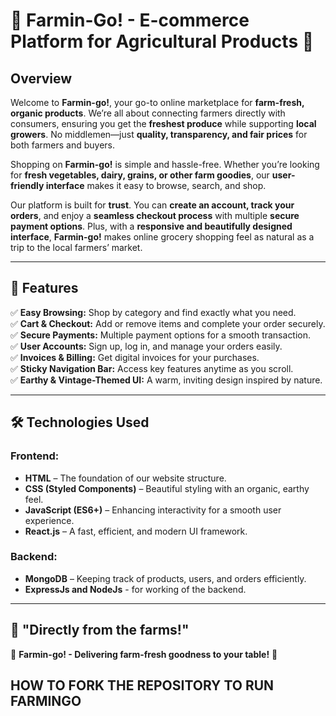 # 🌱 Farmin-Go! - E-commerce Platform for Agricultural Products 🚜

## Overview  
Welcome to **Farmin-go!**, your go-to online marketplace for **farm-fresh, organic products**. We’re all about connecting farmers directly with consumers, ensuring you get the **freshest produce** while supporting **local growers**. No middlemen—just **quality, transparency, and fair prices** for both farmers and buyers.

Shopping on **Farmin-go!** is simple and hassle-free. Whether you’re looking for **fresh vegetables, dairy, grains, or other farm goodies**, our **user-friendly interface** makes it easy to browse, search, and shop.

Our platform is built for **trust**. You can **create an account, track your orders**, and enjoy a **seamless checkout process** with multiple **secure payment options**. Plus, with a **responsive and beautifully designed interface**, **Farmin-go!** makes online grocery shopping feel as natural as a trip to the local farmers’ market.

---

## 🚀 Features  
✅ **Easy Browsing:** Shop by category and find exactly what you need.  
✅ **Cart & Checkout:** Add or remove items and complete your order securely.  
✅ **Secure Payments:** Multiple payment options for a smooth transaction.  
✅ **User Accounts:** Sign up, log in, and manage your orders easily.  
✅ **Invoices & Billing:** Get digital invoices for your purchases.  
✅ **Sticky Navigation Bar:** Access key features anytime as you scroll.  
✅ **Earthy & Vintage-Themed UI:** A warm, inviting design inspired by nature.  

---

## 🛠️ Technologies Used  
### **Frontend:**  
- **HTML** – The foundation of our website structure.  
- **CSS (Styled Components)** – Beautiful styling with an organic, earthy feel.  
- **JavaScript (ES6+)** – Enhancing interactivity for a smooth user experience.  
- **React.js** – A fast, efficient, and modern UI framework.  

### **Backend:**   
- **MongoDB** – Keeping track of products, users, and orders efficiently.
- **ExpressJs and NodeJs** - for working of the backend. 

---

## 🌾 "Directly from the farms!"  
🚜 **Farmin-go! - Delivering farm-fresh goodness to your table!** 🌿




## HOW TO FORK THE REPOSITORY TO RUN FARMINGO 

